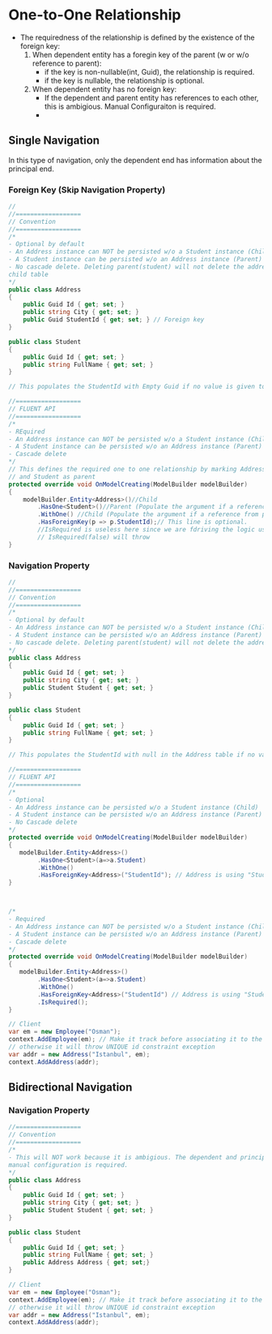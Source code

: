 # One-to-One Relationship
- The requiredness of the relationship is defined by the existence of the foreign key:
    1. When dependent entity has a foregin key of the parent (w or w/o reference to parent):
        - if the key is non-nullable(int, Guid), the relationship is required.
        - if the key is nullable, the relationship is optional.
    2. When dependent entity has no foreign key:
        - If the dependent and parent entity has references to each other, this is ambigious. Manual Configuraiton is required.
        - 
## Single Navigation
In this type of navigation, only the dependent end has information about the principal end.

### Foreign Key (Skip Navigation Property)
```csharp
// 
//==================
// Convention
//==================
/*
- Optional by default
- An Address instance can NOT be persisted w/o a Student instance (Child)
- A Student instance can be persisted w/o an Address instance (Parent)
- No cascade delete. Deleting parent(student) will not delete the address and keeps the guid of the removed parent in the 
child table
*/
public class Address
{
    public Guid Id { get; set; }
    public string City { get; set; }
    public Guid StudentId { get; set; } // Foreign key
}

public class Student
{
    public Guid Id { get; set; }
    public string FullName { get; set; }
}

// This populates the StudentId with Empty Guid if no value is given to the StudentId

//==================
// FLUENT API
//==================
/*
- REquired 
- An Address instance can NOT be persisted w/o a Student instance (Child)
- A Student instance can be persisted w/o an Address instance (Parent)
- Cascade delete
*/
// This defines the required one to one relationship by marking Address as child
// and Student as parent 
protected override void OnModelCreating(ModelBuilder modelBuilder)
{
    modelBuilder.Entity<Address>()//Child
        .HasOne<Student>()//Parent (Populate the argument if a reference from child to parent exists i.e. a=>a.Student)
        .WithOne() //Child (Populate the argument if a reference from parent to child exists i.e. s=>s.Address)
        .HasForeignKey(p => p.StudentId);// This line is optional.
        //IsRequired is useless here since we are fdriving the logic using foreign keys
        // IsRequired(false) will throw
}
```

### Navigation Property
```csharp
// 
//==================
// Convention
//==================
/*
- Optional by default
- An Address instance can NOT be persisted w/o a Student instance (Child)
- A Student instance can be persisted w/o an Address instance (Parent)
- No cascade delete. Deleting parent(student) will not delete the address and marks the parent in the child table as null
*/
public class Address
{
    public Guid Id { get; set; }
    public string City { get; set; }
    public Student Student { get; set; }
}

public class Student
{
    public Guid Id { get; set; }
    public string FullName { get; set; }
}

// This populates the StudentId with null in the Address table if no value is given to the Student reference

//==================
// FLUENT API
//==================
/*
- Optional
- An Address instance can be persisted w/o a Student instance (Child)
- A Student instance can be persisted w/o an Address instance (Parent)
- No Cascade delete
*/
protected override void OnModelCreating(ModelBuilder modelBuilder)
{
   modelBuilder.Entity<Address>()
        .HasOne<Student>(a=>a.Student)
        .WithOne()
        .HasForeignKey<Address>("StudentId"); // Address is using "Student" + "Id" as foreign key (shadow)
}



/*
- Required
- An Address instance can NOT be persisted w/o a Student instance (Child)
- A Student instance can be persisted w/o an Address instance (Parent)
- Cascade delete
*/
protected override void OnModelCreating(ModelBuilder modelBuilder)
{
   modelBuilder.Entity<Address>()
        .HasOne<Student>(a=>a.Student)
        .WithOne()
        .HasForeignKey<Address>("StudentId") // Address is using "Student" + "Id" as foreign key (shadow)
        .IsRequired();
}

// Client
var em = new Employee("Osman");
context.AddEmployee(em); // Make it track before associating it to the dependent
// otherwise it will throw UNIQUE id constraint exception
var addr = new Address("Istanbul", em);
context.AddAddress(addr);
```

## Bidirectional Navigation

### Navigation Property
```csharp
//==================
// Convention
//==================
/*
- This will NOT work because it is ambigious. The dependent and principal sides could not be determined so 
manual configuration is required.
*/
public class Address
{
    public Guid Id { get; set; }
    public string City { get; set; }
    public Student Student { get; set; }
}

public class Student
{
    public Guid Id { get; set; }
    public string FullName { get; set; }
    public Address Address { get; set;}
}

// Client
var em = new Employee("Osman");
context.AddEmployee(em); // Make it track before associating it to the dependent
// otherwise it will throw UNIQUE id constraint exception
var addr = new Address("Istanbul", em);
context.AddAddress(addr);

```